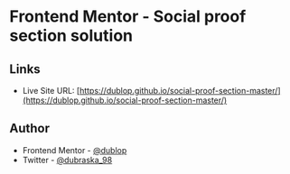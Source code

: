 # Frontend Mentor - Social proof section solution

## Links 

- Live Site URL: [https://dublop.github.io/social-proof-section-master/](https://dublop.github.io/social-proof-section-master/)


## Author

- Frontend Mentor - [@dublop](https://www.frontendmentor.io/profile/dublop)
- Twitter - [@dubraska_98](https://www.twitter.com/dubraska_98)